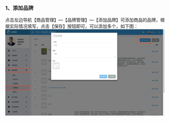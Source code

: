 ### 1、添加品牌

点击左边导航【商品管理】—【品牌管理】—【添加品牌】可添加商品的品牌，根据实际情况填写，点击【保存】按钮即可，可以添加多个，如下图：![](/assets/spgl-ppgl.png)

